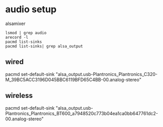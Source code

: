 # audio setup

alsamixer
```
lsmod | grep audio
arecord -l
pacmd list-sinks
pacmd list-sinks| grep alsa_output
```

## wired
pacmd set-default-sink "alsa_output.usb-Plantronics_Plantronics_C320-M_39BC5ACC3196D045BBC6119BFD65C4BB-00.analog-stereo"

## wireless
pacmd set-default-sink "alsa_output.usb-Plantronics_Plantronics_BT600_a7948520c773b04ea1ca0bb647761dc2-00.analog-stereo"

